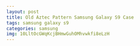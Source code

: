 ```yaml
---
layout: post
title: Old Aztec Pattern Samsung Galaxy S9 Case
tags: samsung galaxy s9
categories: samsung
img: 10LltOcGWqKcjBHmwGuhOMhvwkfi8eLzH
---
```


